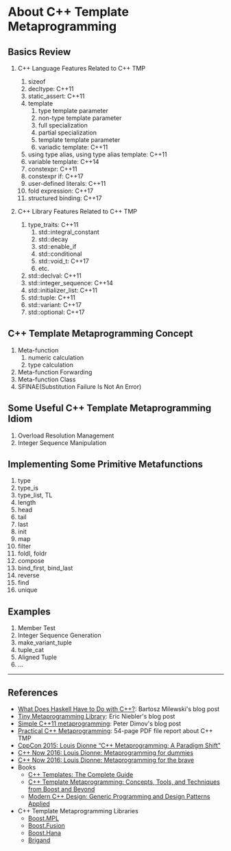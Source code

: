 # About C++ Template Metaprogramming

## Basics Review

1. C++ Language Features Related to C++ TMP
    1. sizeof
    2. decltype: C++11
    3. static_assert: C++11
    4. template
        1. type template parameter
        2. non-type template parameter
        3. full specialization
        4. partial specialization
        5. template template parameter
        6. variadic template: C++11
    5. using type alias, using type alias template: C++11
    6. variable template: C++14
    7. constexpr: C++11
    8. constexpr if: C++17
    9. user-defined literals: C++11
    10. fold expression: C++17
    11. structured binding: C++17

2. C++ Library Features Related to C++ TMP
    1. type_traits: C++11
        1. std::integral_constant
        2. std::decay
        3. std::enable_if
        4. std::conditional
        5. std::void_t: C++17
        6. etc.
    2. std::declval: C++11
    3. std::integer_sequence: C++14
    4. std::initializer_list: C++11
    5. std::tuple: C++11
    6. std::variant: C++17
    7. std::optional: C++17

## C++ Template Metaprogramming Concept

1. Meta-function
    1. numeric calculation
    2. type calculation
2. Meta-function Forwarding
3. Meta-function Class
4. SFINAE(Substitution Failure Is Not An Error)

## Some Useful C++ Template Metaprogramming Idiom

1. Overload Resolution Management
2. Integer Sequence Manipulation

## Implementing Some Primitive Metafunctions

1. type
2. type_is
3. type_list, TL
4. length
5. head
6. tail
7. last
8. init
9. map
10. filter
11. foldl, foldr
12. compose
13. bind_first, bind_last
14. reverse
15. find
16. unique

## Examples

1. Member Test
2. Integer Sequence Generation
3. make_variant_tuple
4. tuple_cat
5. Aligned Tuple
6. ...

---

## References

+ [What Does Haskell Have to Do with C++?](https://bartoszmilewski.com/2009/10/21/what-does-haskell-have-to-do-with-c/): Bartosz Milewski's blog post
+ [Tiny Metaprogramming Library](http://ericniebler.com/2014/11/13/tiny-metaprogramming-library/): Eric Niebler's blog post
+ [Simple C++11 metaprogramming](): Peter Dimov's blog post
+ [Practical C++ Metaprogramming](http://www.oreilly.com/programming/free/practical-c-plus-plus-metaprogramming.csp): 54-page PDF file report about C++ TMP
+ [CppCon 2015: Louis Dionne “C++ Metaprogramming: A Paradigm Shift"](https://www.youtube.com/watch?v=cg1wOINjV9U)
+ [C++ Now 2016: Louis Dionne: Metaprogramming for dummies](https://www.youtube.com/watch?v=a1doqFAumCk&index=9&list=PL_AKIMJc4roU0F3w20Ac77YeOFyvFmaJD)
+ [C++ Now 2016: Louis Dionne: Metaprogramming for the brave](https://www.youtube.com/watch?v=UXwWXHrvTug&index=16&list=PL_AKIMJc4roU0F3w20Ac77YeOFyvFmaJD)
+ Books
    - [C++ Templates: The Complete Guide](https://www.amazon.com/Templates-Complete-Guide-David-Vandevoorde/dp/0201734842/ref=sr_1_1?ie=UTF8&qid=1489142301&sr=8-1&keywords=C%2B%2B+templates)
    - [C++ Template Metaprogramming: Concepts, Tools, and Techniques from Boost and Beyond](https://www.amazon.com/Template-Metaprogramming-Concepts-Techniques-Beyond/dp/0321227255/ref=sr_1_1?ie=UTF8&qid=1489142222&sr=8-1&keywords=C%2B%2B+template+metaprogramming)
    - [Modern C++ Design: Generic Programming and Design Patterns Applied](https://www.amazon.com/Modern-Design-Generic-Programming-Patterns/dp/0201704315/ref=sr_1_1?ie=UTF8&qid=1489142257&sr=8-1&keywords=modern+c%2B%2B+design)
+ C++ Template Metaprogramming Libraries
    - [Boost.MPL](http://www.boost.org/doc/libs/1_63_0/libs/mpl/doc/index.html)
    - [Boost.Fusion](http://www.boost.org/doc/libs/1_63_0/libs/fusion/doc/html/index.html)
    - [Boost.Hana](http://www.boost.org/doc/libs/1_63_0/libs/hana/doc/html/index.html)
    - [Brigand](https://github.com/edouarda/brigand/wiki)
